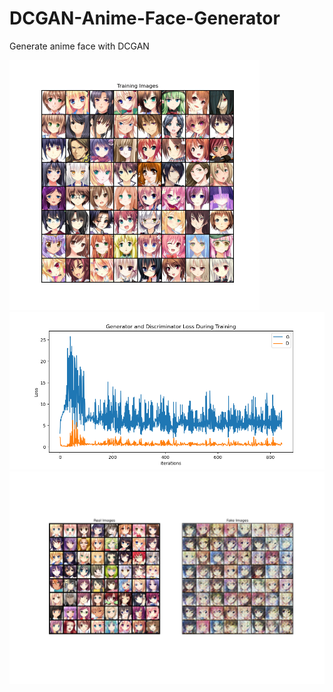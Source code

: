 # DCGAN-Anime-Face-Generator
Generate anime face with DCGAN

<img src="Figure_1.png" width="400">

<img src="Figure_2.png" width="800">

<img src="Figure_3.png" width="800">
